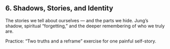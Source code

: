 ## 6. Shadows, Stories, and Identity

The stories we tell about ourselves — and the parts we hide. Jung’s shadow, spiritual “forgetting,” and the deeper remembering of who we truly are.

Practice: “Two truths and a reframe” exercise for one painful self-story.